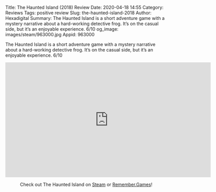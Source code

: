 Title: The Haunted Island (2018) Review
Date: 2020-04-18 14:55
Category: Reviews
Tags: positive review
Slug: the-haunted-island-2018
Author: Hexadigital
Summary: The Haunted Island is a short adventure game with a mystery narrative about a hard-working detective frog. It’s on the casual side, but it’s an enjoyable experience. 6/10
og_image: images/steam/963000.jpg
Appid: 963000

The Haunted Island is a short adventure game with a mystery narrative about a hard-working detective frog. It’s on the casual side, but it’s an enjoyable experience. 6/10

<center><iframe src="https://www.youtube.com/embed/ZZPAjwrmvd8?feature=oembed" allow="accelerometer; autoplay; encrypted-media; gyroscope; picture-in-picture" width="640" height="360" frameborder="0"></iframe>

Check out The Haunted Island on [Steam](https://store.steampowered.com/app/963000/?curator_clanid=34633900) or [Remember.Games](https://remember.games/game/717/)!</center>
